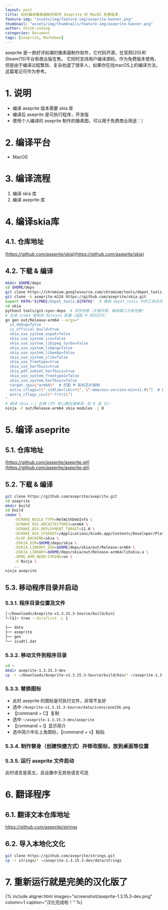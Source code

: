```yaml
---
layout: post
title: 如何编译像素画制作软件 Aseprite 的 MacOS 免费版本
feature-img: "assets/img/feature-img/aseprite-banner.png"
thumbnail: "assets/img/thumbnails/feature-img/aseprite-banner.png"
author: think-coding
categories: Document
tags: [aseprite, Markdown]
---
```

aseprite 是一款好评如潮的像素画制作软件，它代码开源，在官网($20)和Steam($15)平台有商业版在售。
它同时支持用户编译源码，作为免费版本使用，但是由于编译过程繁琐、复杂劝退了很多人，如果你在找macOS上的编译方法，这篇笔记可作为参考。

# 1. 说明
- 编译 aseprite 版本需要 skia 库
- 编译后 aseprite 是可执行程序，开发版
- 使用个人编译的 aseprite 制作的像素图，可以用于免费商业用途：）

# 2. 编译平台
- MacOS

# 3. 编译流程
1. 编译 skia 库
2. 编译 aseprite 库

# 4. 编译skia库
## 4.1. 仓库地址
[https://github.com/aseprite/skia](https://github.com/aseprite/skia)


## 4.2. 下载 & 编译
```bash
mkdir $HOME/deps
cd $HOME/deps
git clone https://chromium.googlesource.com/chromium/tools/depot_tools.git
git clone -b aseprite-m124 https://github.com/aseprite/skia.git
export PATH="${PWD}/depot_tools:${PATH}"  # 确保 depot_tools 中的工具优先使用
cd skia
python3 tools/git-sync-deps  # 同步依赖（关键步骤，确保第三方库完整）
# 生成 arm64 架构的 Release 配置（适配 M 系列芯片）
gn gen out/Release-arm64 --args="
  is_debug=false 
  is_official_build=true 
  skia_use_system_expat=false 
  skia_use_system_icu=false 
  skia_use_system_libjpeg_turbo=false 
  skia_use_system_libpng=false 
  skia_use_system_libwebp=false 
  skia_use_system_zlib=false 
  skia_use_freetype=true 
  skia_use_harfbuzz=true 
  skia_pdf_subset_harfbuzz=true 
  skia_use_system_freetype2=false 
  skia_use_system_harfbuzz=false 
  target_cpu=\"arm64\"  # 匹配 M 系列芯片架构
  extra_cflags=[\"-stdlib=libc++\", \"-mmacosx-version-min=11.0\"]  # 提升最低版本
  extra_cflags_cc=[\"-frtti\"]
"
# 编译 Skia（-j 后接 CPU 核心数加速编译，如 8 或 12）
ninja -C out/Release-arm64 skia modules -j 8
```

# 5. 编译 aseprite
## 5.1. 仓库地址
[https://github.com/aseprite/aseprite.git](https://github.com/aseprite/aseprite.git)

## 5.2. 下载 & 编译
```bash
git clone https://github.com/aseprite/aseprite.git
cd aseprite
mkdir build
cd build
cmake \
    -DCMAKE_BUILD_TYPE=RelWithDebInfo \
    -DCMAKE_OSX_ARCHITECTURES=arm64 \
    -DCMAKE_OSX_DEPLOYMENT_TARGET=11.0 \
    -DCMAKE_OSX_SYSROOT=/Applications/Xcode.app/Contents/Developer/Platforms/MacOSX.platform/Developer/SDKs/MacOSX.sdk \
    -DLAF_BACKEND=skia \
    -DSKIA_DIR=$HOME/deps/skia \
    -DSKIA_LIBRARY_DIR=$HOME/deps/skia/out/Release-arm64 \
    -DSKIA_LIBRARY=$HOME/deps/skia/out/Release-arm64/libskia.a \
    -DPNG_ARM_NEON:STRING=on \
    -G Ninja \
    ..
ninja aseprite
```

## 5.3. 移动程序目录并启动
### 5.3.1. 程序目录位置及文件
```bash
[~/Downloads/Aseprite-v1.3.15.3-Source/build/bin] 
└─[$]> tree --dirsfirst -L 1

├── data
├── aseprite
├── gen
└── icudtl.dat
```

### 5.3.2. 移动文件到程序目录
```bash
cd ~
mkdir aseprite-1.3.15.3-dev
cp -r ~/Downloads/Aseprite-v1.3.15.3-Source/build/bin/* ~/aseprite-1.3.15.3-dev/
```

### 5.3.3. 替换图标
- 此时 aseprite 的图标是可执行文件，非常不友好
- 选中 `/Aseprite-v1.3.15.3-Source/data/icons/ase256.png`
- 【command + C】复制
- 选中 `~/aseprite-1.3.15.3-dev/aseprite`
- 【command + i】显示简介
- 选中简介中左上角图标，【command + v】粘贴

### 5.3.4. 制作替身（创建快捷方式）并修改图标，放到桌面等位置

### 5.3.5. 运行 aseprite 文件启动
此时语言是英文，且设置中无其他语言可选

# 6. 翻译程序
## 6.1. 翻译文本仓库地址
https://github.com/aseprite/strings

## 6.2. 导入本地化文化
```bash
git clone https://github.com/aseprite/strings.git
cp -r strings/* ~/aseprite-1.3.15.3-dev/data/strings
```

# 7. 重新运行就是完美的汉化版了
{% include aligner.html images="screenshot/aseprite-1.3.15.3-dev.png" column=1 caption="汉化完成啦！" %}